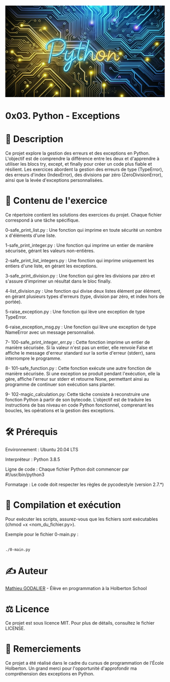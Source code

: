 <p align="center">
<img src=https://github.com/Mathieu7483/Aiko78-Photgraphy/blob/main/img/python%20n%C3%A9eon%20carte%20%C3%A9l%C3%A9ctronique.png>
</p>

# 0x03. Python - Exceptions

# 📝 Description

Ce projet explore la gestion des erreurs et des exceptions en Python. L'objectif est de comprendre la différence entre les deux et d'apprendre à utiliser les blocs try, except, et finally pour créer un code plus fiable et résilient. Les exercices abordent la gestion des erreurs de type (TypeError), des erreurs d'index (IndexError), des divisions par zéro (ZeroDivisionError), ainsi que la levée d'exceptions personnalisées.

# 📂 Contenu de l'exercice

Ce répertoire contient les solutions des exercices du projet. Chaque fichier correspond à une tâche spécifique.

0-safe_print_list.py : Une fonction qui imprime en toute sécurité un nombre x d'éléments d'une liste.

1-safe_print_integer.py : Une fonction qui imprime un entier de manière sécurisée, gérant les valeurs non-entières.

2-safe_print_list_integers.py : Une fonction qui imprime uniquement les entiers d'une liste, en gérant les exceptions.

3-safe_print_division.py : Une fonction qui gère les divisions par zéro et s'assure d'imprimer un résultat dans le bloc finally.

4-list_division.py : Une fonction qui divise deux listes élément par élément, en gérant plusieurs types d'erreurs (type, division par zéro, et index hors de portée).

5-raise_exception.py : Une fonction qui lève une exception de type TypeError.

6-raise_exception_msg.py : Une fonction qui lève une exception de type NameError avec un message personnalisé.

7- 100-safe_print_integer_err.py : Cette fonction imprime un entier de manière sécurisée. Si la valeur n'est pas un entier, elle renvoie False et affiche le message d'erreur standard sur la sortie d'erreur (stderr), sans interrompre le programme.

8- 101-safe_function.py : Cette fonction exécute une autre fonction de manière sécurisée. Si une exception se produit pendant l'exécution, elle la gère, affiche l'erreur sur stderr et retourne None, permettant ainsi au programme de continuer son exécution sans planter.

9- 102-magic_calculation.py: Cette tâche consiste à reconstruire une fonction Python à partir de son bytecode. L'objectif est de traduire les instructions de bas niveau en code Python fonctionnel, comprenant les boucles, les opérations et la gestion des exceptions.

# 🛠️ Prérequis

Environnement : Ubuntu 20.04 LTS

Interpréteur : Python 3.8.5

Ligne de code : Chaque fichier Python doit commencer par #!/usr/bin/python3

Formatage : Le code doit respecter les règles de pycodestyle (version 2.7.*)

# 🚀 Compilation et exécution

Pour exécuter les scripts, assurez-vous que les fichiers sont exécutables (chmod +x <nom_du_fichier.py>).

Exemple pour le fichier 0-main.py :

```Bash

./0-main.py
```

# ✍️ Auteur
[Mathieu GODALIER](https://github.com/Mathieu7483) - Élève en programmation à la Holberton School

# ⚖️ Licence

Ce projet est sous licence MIT. Pour plus de détails, consultez le fichier LICENSE.

# 🙏 Remerciements

Ce projet a été réalisé dans le cadre du cursus de programmation de l'École Holberton. Un grand merci pour l'opportunité d'approfondir ma compréhension des exceptions en Python.